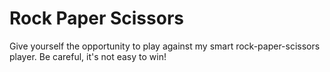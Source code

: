# Rock Paper Scissors
Give yourself the opportunity to play against my smart rock-paper-scissors player. Be careful, it's not easy to win!
